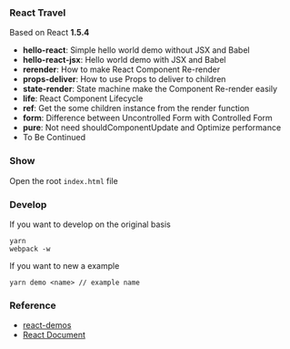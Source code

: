 ### React Travel

Based on React __1.5.4__

* **hello-react**:  Simple hello world demo without JSX and Babel
* **hello-react-jsx**: Hello world demo with JSX and Babel
* **rerender**: How to make React Component Re-render
* **props-deliver**: How to use Props to deliver to children
* **state-render**: State machine make the Component Re-render easily
* **life**: React Component Lifecycle
* **ref**: Get the some children instance from the render function
* **form**: Difference between Uncontrolled Form with Controlled Form 
* **pure**: Not need shouldComponentUpdate and Optimize performance
* To Be Continued

### Show
Open the root `index.html` file

### Develop

If you want to develop on the original basis

```shell
yarn
webpack -w
```

If you want to new a example

```shell
yarn demo <name> // example name
```

### Reference

* [react-demos](https://github.com/ruanyf/react-demos)
* [React Document](https://facebook.github.io/react/)